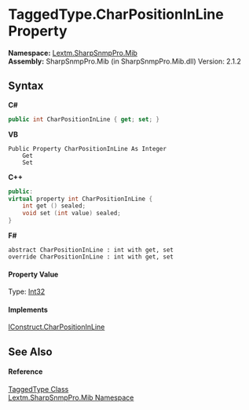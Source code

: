# TaggedType.CharPositionInLine Property 
 

**Namespace:**&nbsp;<a href="N_Lextm_SharpSnmpPro_Mib">Lextm.SharpSnmpPro.Mib</a><br />**Assembly:**&nbsp;SharpSnmpPro.Mib (in SharpSnmpPro.Mib.dll) Version: 2.1.2

## Syntax

**C#**<br />
``` C#
public int CharPositionInLine { get; set; }
```

**VB**<br />
``` VB
Public Property CharPositionInLine As Integer
	Get
	Set
```

**C++**<br />
``` C++
public:
virtual property int CharPositionInLine {
	int get () sealed;
	void set (int value) sealed;
}
```

**F#**<br />
``` F#
abstract CharPositionInLine : int with get, set
override CharPositionInLine : int with get, set
```


#### Property Value
Type: <a href="https://docs.microsoft.com/dotnet/api/system.int32" target="_blank" rel="noopener noreferrer">Int32</a>

#### Implements
<a href="P_Lextm_SharpSnmpPro_Mib_IConstruct_CharPositionInLine">IConstruct.CharPositionInLine</a><br />

## See Also


#### Reference
<a href="T_Lextm_SharpSnmpPro_Mib_TaggedType">TaggedType Class</a><br /><a href="N_Lextm_SharpSnmpPro_Mib">Lextm.SharpSnmpPro.Mib Namespace</a><br />